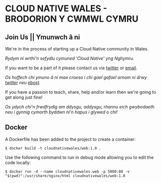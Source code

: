 # CLOUD NATIVE WALES - BRODORION Y CWMWL CYMRU

## Join Us || Ymunwch â ni

We're in the process of starting up a Cloud Native community in Wales.

*Rydym ni wrthi'n sefydlu cymuned 'Cloud Native' yng Nghymru.*

If you want to be a part of it please contact us via [twitter](https://twitter.com/cloudnativewal) or [email](mailto:info@cloudnativewales.io).

*Os hoffech chi ymuno â ni mae croeso i chi gael gafael arnom ni drwy [twitter](https://twitter.com/cloudnativewal) neu [ebost](mailto:info@cloudnativewales.io).*

If you have a passion to teach, share, help and/or learn then we're going to get along just fine!

*Os ydych chi'n frwdfrydig am ddysgu, addysgu, rhannu eich gwybodaeth neu i gynnig cymorth byddwn ni'n hapus i glywed o chi!*

## Docker

A Dockerfile has been added to the project to create a container:

```terminal
$ docker build -t cloudnativewales/web:1.0 .
```

Use the following command to run in debug mode allowing you to edit the code locally:

```terminal
$ docker run -d --name cloudnativewales.web -p 5000:80 -v "$(pwd)":/usr/share/nginx/html cloudnativewales/web:1.0
```